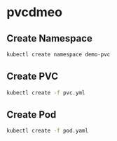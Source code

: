 # pvcdmeo

## Create Namespace 

```bash 
kubectl create namespace demo-pvc
```

## Create PVC 

```bash 
kubectl create -f pvc.yml
```

## Create Pod 

```bash 
kubectl create -f pod.yaml
````